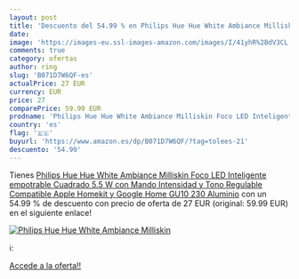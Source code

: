 ```yaml
---
layout: post
title: 'Descuento del 54.99 % en Philips Hue Hue White Ambiance Milliskin'
date: 
image: 'https://images-eu.ssl-images-amazon.com/images/I/41yhR%2BdV3CL._SL200_.jpg'
comments: true
category: ofertas
author: ring
slug: 'B071D7W6QF-es'
actualPrice: 27 EUR
currency: EUR
price: 27
comparePrice: 59.99 EUR
prodname: 'Philips Hue Hue White Ambiance Milliskin Foco LED Inteligente empotrable Cuadrado  5.5 W  con Mando  Intensidad y Tono Regulable  Compatible Apple Homekit y Google Home GU10  230 Aluminio'
country: 'es'
flag: '🇪🇸'
buyurl: 'https://www.amazon.es/dp/B071D7W6QF/?tag=tolees-21'
descuento: '54.99'
---
```


Tienes [Philips Hue Hue White Ambiance Milliskin Foco LED Inteligente empotrable Cuadrado  5.5 W  con Mando  Intensidad y Tono Regulable  Compatible Apple Homekit y Google Home GU10  230 Aluminio](https://www.amazon.es/dp/B071D7W6QF/?tag=tolees-21) con un 54.99 % de descuento con precio de oferta de 27 EUR (original: 59.99 EUR) en el siguiente enlace!

[![Philips Hue Hue White Ambiance Milliskin](https://images-eu.ssl-images-amazon.com/images/I/41yhR%2BdV3CL._SL200_.jpg)](https://www.amazon.es/dp/B071D7W6QF/?tag=tolees-21)

ℹ️:


[Accede a la oferta!!](https://www.amazon.es/dp/B071D7W6QF/?tag=tolees-21)
